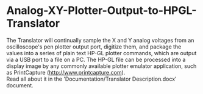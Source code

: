# Analog-XY-Plotter-Output-to-HPGL-Translator
The Translator will continually sample the X and Y analog voltages from an oscilloscope's pen plotter output port, digitize them, and package the values into a series of plain text HP-GL plotter commands, which are output via a USB port to a file on a PC. The HP-GL file can be processed into a display image by any commonly available plotter emulator application, such as PrintCapture (http://www.printcapture.com).<BR>
Read all about it in the 'Documentation/Translator Description.docx' document.
